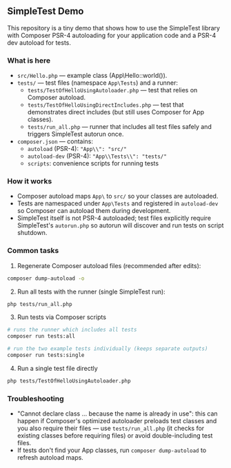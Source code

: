 ## SimpleTest Demo

This repository is a tiny demo that shows how to use the SimpleTest library with
Composer PSR-4 autoloading for your application code and a PSR-4 dev autoload for tests.

### What is here

- `src/Hello.php` — example class (App\Hello::world()).
- `tests/` — test files (namespace `App\Tests`) and a runner:
	- `tests/TestOfHelloUsingAutoloader.php` — test that relies on Composer autoload.
	- `tests/TestOfHelloUsingDirectIncludes.php` — test that demonstrates direct includes (but still uses Composer for App classes).
	- `tests/run_all.php` — runner that includes all test files safely and triggers SimpleTest autorun once.
- `composer.json` — contains:
	- `autoload` (PSR-4): `"App\\": "src/"`
	- `autoload-dev` (PSR-4): `"App\\Tests\\": "tests/"`
	- `scripts`: convenience scripts for running tests

### How it works

- Composer autoload maps `App\` to `src/` so your classes are autoloaded.
- Tests are namespaced under `App\Tests` and registered in `autoload-dev` so Composer can autoload them during development.
- SimpleTest itself is not PSR-4 autoloaded; test files explicitly require SimpleTest's `autorun.php` so autorun will discover and run tests on script shutdown.

### Common tasks

1) Regenerate Composer autoload files (recommended after edits):

```bash
composer dump-autoload -o
```

2) Run all tests with the runner (single SimpleTest run):

```bash
php tests/run_all.php
```

3) Run tests via Composer scripts

```bash
# runs the runner which includes all tests
composer run tests:all

# run the two example tests individually (keeps separate outputs)
composer run tests:single
```

4) Run a single test file directly

```bash
php tests/TestOfHelloUsingAutoloader.php
```

### Troubleshooting

- "Cannot declare class ... because the name is already in use": this can happen if Composer's optimized autoloader preloads test classes and you also require their files — use `tests/run_all.php` (it checks for existing classes before requiring files) or avoid double-including test files.
- If tests don't find your App classes, run `composer dump-autoload` to refresh autoload maps.
